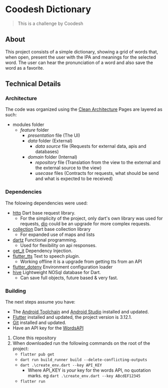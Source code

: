 # Coodesh Dictionary

> This is a challenge by Coodesh

## About

This project consists of a simple dictionary, showing a grid of words that, when open, present the user with the IPA and meanings for the selected word.
The user can hear the pronunciation of a word and also save the word as a favorite.

## Technical Details
### Architecture

The code was organized using the [Clean Architecture](https://blog.cleancoder.com/uncle-bob/2012/08/13/the-clean-architecture.html) Pages are layered as such:

- modules folder
    - *feature* folder
        - *presentation* file (The UI)
        - *data* folder (External)
            - *data source* file (Requests for external data, apis and databases)
        - *domain* folder (Internal)
            - *repository* file (Translation from the view to the external and the external source to the view)
            - *usecase* files (Contracts for requests, what should be send and what is expected to be received)

### Dependencies
The folowing dependencies were used:
- [http](https://pub.dev/packages/http) Dart base request library.
    - For the simplicity of the project, only dart's own library was used for requests, [dio](https://pub.dev/packages/dio) could be an upgrade for more complex requests.
- [collection](https://api.dart.dev/stable/3.1.1/dart-collection/dart-collection-library.html) Dart base collection library
    - For expanded use of maps and lists
- [dartz](https://pub.dev/packages/dartz) Functional programming.
    - Used for flexibility on api responses.
- [get_it](https://pub.dev/packages/get_it) Dependency Injection.
- [flutter_tts](https://pub.dev/packages/flutter_tts) Text to speech plugin.
    - Working offline it is a upgrade from getting tts from an API
- [flutter_dotenv](https://pub.dev/packages/flutter_dotenv) Environment configuration loader
- [hive](https://pub.dev/packages/hive) Lightweight NOSql database for Dart.
    - Can save full objects, future based & very fast.

### Building
The next steps assume you have:
- The [Android Toolchain](https://developer.android.com/tools) and [Android Studio](https://developer.android.com/studio) installed and updated.
- [Flutter](https://docs.flutter.dev/get-started/install) installed and updated, the project version is 3.12.1.
- [Git](https://git-scm.com/) installed and updated.
- Have an API key for the [WordsAPI](https://rapidapi.com/dpventures/api/wordsapi)

1. Clone this repository
2. When downloaded run the following commands on the root of the project:
    - `flutter pub get`
    - `dart run build_runner build --delete-conflicting-outputs`
    - `dart .\create_env.dart --key API_KEY` 
        - Where API_KEY is *your* key for the words API, no quotation marks. eg `dart .\create_env.dart --key ABcdEF12345`
    - `flutter run`
